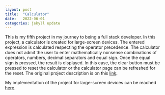 ```yaml
---
layout: post
title:  "Calculator"
date:   2022-06-01
categories: jekyll update
---
```

This is my fifth project in my journey to being a full stack developer. In this project, a calculator is created for large-screen devices. The entered expression is calculated respecting the operator precedence. The calculator does not admit the user to enter mathematically nonsense combinations of operators, numbers, decimal separators and equal sign. Once the equal sign is pressed, the result is displayed. In this case, the clear button must be pressed to reset the calculator or the calculator page can be refreshed for the reset. The original project description is on this [link][Odin-link]. 

My implementation of the project for large-screen devices can be reached [here][My-implementation]. 

[Odin-link]: https://www.theodinproject.com/lessons/foundations-calculator 
[My-implementation]: https://saffetgokcensenfullstackdev.github.io/odin_calculator_project
